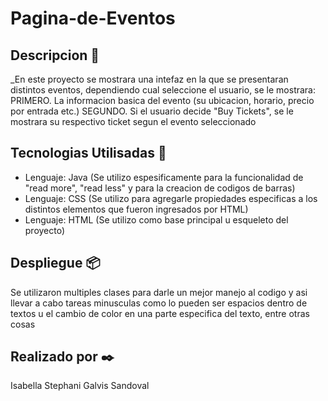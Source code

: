 # Pagina-de-Eventos

## Descripcion 📌
_En este proyecto se mostrara una intefaz en la que se presentaran distintos eventos, dependiendo cual seleccione el usuario, se le mostrara: 
PRIMERO. La informacion basica del evento (su ubicacion, horario, precio por entrada etc.) 
SEGUNDO. Si el usuario decide "Buy Tickets", se le mostrara su respectivo ticket segun el evento seleccionado 

## Tecnologias Utilisadas 🚀
- Lenguaje: Java (Se utilizo espesificamente para la funcionalidad de "read more", "read less" y para la creacion de codigos de barras)
- Lenguaje: CSS (Se utilizo para agregarle propiedades especificas a los distintos elementos que fueron ingresados por HTML)
- Lenguaje: HTML (Se utilizo como base principal u esqueleto del proyecto)

## Despliegue 📦
Se utilizaron multiples clases para darle un mejor manejo al codigo y asi llevar a cabo tareas minusculas como lo pueden ser espacios dentro de textos u el cambio de color en una parte especifica del texto, entre otras cosas

## Realizado por ✒️
Isabella Stephani Galvis Sandoval
